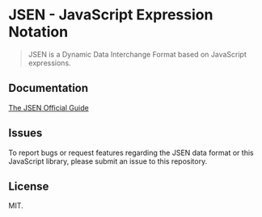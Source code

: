 # JSEN - JavaScript Expression Notation

> JSEN is a Dynamic Data Interchange Format based on JavaScript expressions.

## Documentation
[The JSEN Official Guide](https://docs.web-native.dev/jsen/)

## Issues
To report bugs or request features regarding the JSEN data format
or this JavaScript library, please submit an issue to this repository.

## License
MIT.
